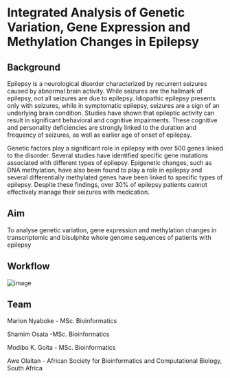 # Integrated Analysis of Genetic Variation, Gene Expression and Methylation Changes in Epilepsy

## Background
Epilepsy is a neurological disorder characterized by recurrent seizures caused by abnormal brain activity. While seizures are the hallmark of epilepsy, not all seizures are due to epilepsy. Idiopathic epilepsy presents only with seizures, while in symptomatic epilepsy, seizures are a sign of an underlying brain condition. Studies have shown that epileptic activity can result in significant behavioral and cognitive impairments. These cognitive and personality deficiencies are strongly linked to the duration and frequency of seizures, as well as earlier age of onset of epilepsy.

Genetic factors play a significant role in epilepsy with over 500 genes linked to the disorder. Several studies have identified specific gene mutations associated with different types of epilepsy. Epigenetic changes, such as DNA methylation, have also been found to play a role in epilepsy and several differentially methylated genes have been linked to specific types of epilepsy. Despite these findings, over 30% of epilepsy patients cannot effectively manage their seizures with medication.

## Aim
To analyse genetic variation, gene expression and methylation changes in transcriptomic and bisulphite whole genome sequences of patients with epilepsy

## Workflow

![image](https://github.com/omicscodeathon/epilepsy_var/assets/116915872/63519884-2875-4e33-8fab-a44fca88f27e)

## Team

Marion Nyaboke - MSc. Bioinformatics

Shamim Osata -MSc. Bioinformatics

Modibo K. Goita - MSc. Bioinformatics

Awe Olaitan - African Society for Bioinformatics and Computational Biology, South Africa
